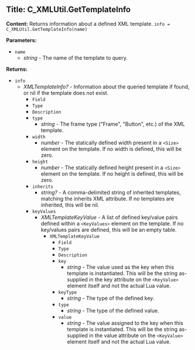 ## Title: C_XMLUtil.GetTemplateInfo

**Content:**
Returns information about a defined XML template.
`info = C_XMLUtil.GetTemplateInfo(name)`

**Parameters:**
- `name`
  - *string* - The name of the template to query.

**Returns:**
- `info`
  - *XMLTemplateInfo?* - Information about the queried template if found, or nil if the template does not exist.
    - `Field`
    - `Type`
    - `Description`
    - `type`
      - *string* - The frame type ("Frame", "Button", etc.) of the XML template.
    - `width`
      - *number* - The statically defined width present in a `<Size>` element on the template. If no width is defined, this will be zero.
    - `height`
      - *number* - The statically defined height present in a `<Size>` element on the template. If no height is defined, this will be zero.
    - `inherits`
      - *string?* - A comma-delimited string of inherited templates, matching the inherits XML attribute. If no templates are inherited, this will be nil.
    - `keyValues`
      - *XMLTemplateKeyValue* - A list of defined key/value pairs defined within a `<KeyValues>` element on the template. If no key/values pairs are defined, this will be an empty table.
        - `XMLTemplateKeyValue`
          - `Field`
          - `Type`
          - `Description`
          - `key`
            - *string* - The value used as the key when this template is instantiated. This will be the string as-supplied in the key attribute on the `<KeyValue>` element itself and not the actual Lua value.
          - `keyType`
            - *string* - The type of the defined key.
          - `type`
            - *string* - The type of the defined value.
          - `value`
            - *string* - The value assigned to the key when this template is instantiated. This will be the string as-supplied in the value attribute on the `<KeyValue>` element itself and not the actual Lua value.